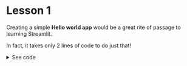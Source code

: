 # Lesson 1

Creating a simple **Hello world app** would be a great rite of passage to learning Streamlit.

In fact, it takes only 2 lines of code to do just that!

<details>
<summary>See code</summary>

```Python
import streamlit as st
st.write('Hello world!')
```
</details>
